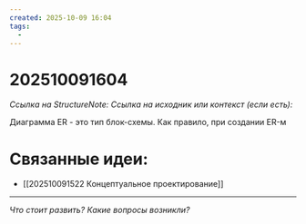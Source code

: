 ```yaml
---
created: 2025-10-09 16:04
tags:
  -
---
```

# 202510091604
*Ссылка на StructureNote:*
*Ссылка на исходник или контекст (если есть):* 

Диаграмма ER - это тип блок-схемы. Как правило, при создании ER-м
# Связанные идеи:
* [[202510091522 Концептуальное проектирование]]
---

*Что стоит развить? Какие вопросы возникли?*
